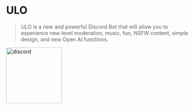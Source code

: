 # ULO
> ULO is a new and powerful Discord Bot that will allow you to experience new level moderation, music, fun, NSFW content, simple design, and new Open AI functions.
<img width="150" height="150" align="left" style="float: left; margin: 0 10px 0 0;" alt="discord" src="https://cdn.discordapp.com/attachments/1121120511758434304/1126722023217975416/6fbbaee17447e12763e52c87a5a09971.png">

